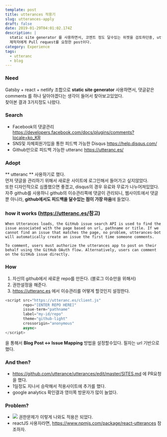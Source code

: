 ```yaml
---
template: post
title: utterances 적용기
slug: utterances-apply
draft: false
date: 2019-01-29T04:01:02.174Z
description: |
  static site generator 를 사용하면서, 코멘트 정도 달수있는 위젯을 검토하던중, utterances 발견하고, 적용하고
  제작자에게 Pull request를 요청한 post이다.
category: Experience
tags:
  - utteranc
  - blog
---
```

### Need

Gatsby + react + netlify 조합으로 **static site generator** 사용하면서, 댓글같은 comments 를 하나 달아야겠다는 생각이 들어서 찾아보고있었다.\
찾아본 결과 3가지정도 나왔다.

### Search

* Facebook의 댓글관리 <https://developers.facebook.com/docs/plugins/comments?locale=ko_KR>
* SNS및 자체회원가입을 통한 피드백 가능한 Disqus <https://help.disqus.com/>
* Github만으로 피드백 가능한 utteranc <https://utteranc.es/>

### Adopt

 ** utteranc ** 사용하기로 했다.\
먼저 댓글을 관리하기 위해서 새로운 사이트에 로그인해서 들어가고 싶지않았다.\
또한 디자인적으로 심플했으면 좋겠고, disqus의 경우 유료와 무료가 나누어져있었다. 자주 github를 사용하니 github의 이슈관리쪽에 댓글이 관리되니, 웹사이트에서 댓글뿐 아니라, **github에서도 피드백을 달수있는 점이 가장 마음**에 들었다.  

### how it works  (<https://utteranc.es/>참고)

```
When Utterances loads, the GitHub issue search API is used to find the issue associated with the page based on url, pathname or title. If we cannot find an issue that matches the page, no problem, utterances-bot will automatically create an issue the first time someone comments.

To comment, users must authorize the utterances app to post on their behalf using the GitHub OAuth flow. Alternatively, users can comment on the GitHub issue directly.
```

### How

1. 자신의 github에서 새로운 repo를 만든다. (블로그 이슈만을 위해서)
2. 권한설정을 해준다.
3. <https://utteranc.es> 에서 이슈관리를 어떻게 할것인지 설정한다.

```javascript
<script src="https://utteranc.es/client.js"
        repo="[ENTER REPO HERE]"
        issue-term="pathname"
        label="my-id/repo"
        theme="github-light"
        crossorigin="anonymous"
        async>
</script>
```

을 통해서 **Blog Post ↔️ Issue Mapping** 방법을 설정할수있다.
필자는 url 기반으로 했다.

### And then?

* https://github.com/utterance/utterances/edit/master/SITES.md 에 PR요청을 했다.
* 1일정도 지나서 승락해서 적용사이트에 추가를 했다.
* google analytics 확인결과 영미쪽 방문자가 많이 늘었다.

### Problem?

* ![](/media/utterances-apply.png) 권한문제가 이렇게 나와도 적용은 되었다.
* reactJS 사용자라면, <https://www.npmjs.com/package/react-utterances> 참조하자.
